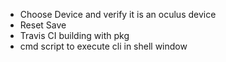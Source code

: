 - Choose Device and verify it is an oculus device
- Reset Save
- Travis CI building with pkg
- cmd script to execute cli in shell window